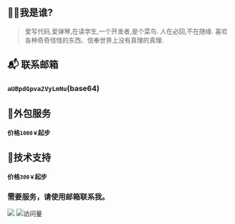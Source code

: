 ## 👩‍💻我是谁?
> 爱写代码,爱弹琴,在读学生,一个开发者,是个菜鸟.
> 人在必回,不在随缘.
> 喜欢各种奇奇怪怪的东西、信奉世界上没有真理的真理.

## 📬 联系邮箱   
### ```aUBpdGpva2VyLmNu```(base64)

## 🥇外包服务

#### 价格`1000￥`起步

## 🥈技术支持

#### 价格`300￥`起步

### 需要服务，请使用邮箱联系我。
<a target="_blank" href="https://mail.qq.com/cgi-bin/qm_share?t=qm_mailme&email=mfDZ8O3z9vL867f69w" style="text-decoration:none;"><img src="https://rescdn.qqmail.com/zh_CN/htmledition/images/function/qm_open/ico_mailme_01.png"/></a>
![访问量](https://visitor-badge.glitch.me/badge?page_id=ITJoker233.ITJoker233)
